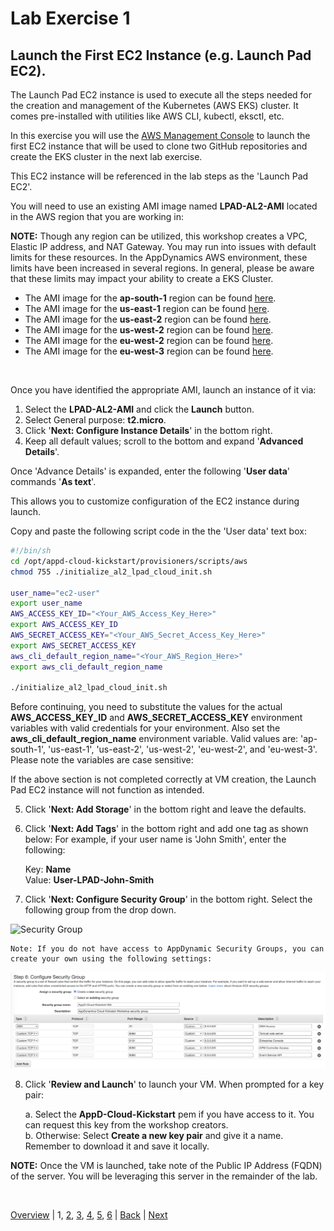 # Lab Exercise 1
## Launch the First EC2 Instance (e.g. Launch Pad EC2).

The Launch Pad EC2 instance is used to execute all the steps needed for the creation and management of the Kubernetes (AWS EKS) cluster. It comes pre-installed with utilities like AWS CLI, kubectl, eksctl, etc.

In this exercise you will use the [AWS Management Console](https://aws.amazon.com/console/) to launch the first EC2 instance that will be used to clone two GitHub repositories and create the EKS cluster in the next lab exercise.

This EC2 instance will be referenced in the lab steps as the 'Launch Pad EC2'.

You will need to use an existing AMI image named **LPAD-AL2-AMI** located in the AWS region that you are working in:

**NOTE:** Though any region can be utilized, this workshop creates a VPC, Elastic IP address, and NAT Gateway. You may run into issues with default limits for these resources. In the AppDynamics AWS environment, these limits have been increased in several regions. In general, please be aware that these limits may impact your ability to create a EKS Cluster.

- The AMI image for the **ap-south-1** region can be found [here](https://ap-south-1.console.aws.amazon.com/ec2/v2/home?region=ap-south-1#Images:sort=tag:Name).
- The AMI image for the **us-east-1** region can be found [here](https://us-east-1.console.aws.amazon.com/ec2/v2/home?region=us-east-1#Images:sort=tag:Name).
- The AMI image for the **us-east-2** region can be found [here](https://us-east-2.console.aws.amazon.com/ec2/v2/home?region=us-east-2#Images:sort=tag:Name).
- The AMI image for the **us-west-2** region can be found [here](https://us-west-2.console.aws.amazon.com/ec2/v2/home?region=us-west-2#Images:sort=tag:Name).
- The AMI image for the **eu-west-2** region can be found [here](https://eu-west-2.console.aws.amazon.com/ec2/v2/home?region=eu-west-2#Images:sort=tag:Name).
- The AMI image for the **eu-west-3** region can be found [here](https://eu-west-3.console.aws.amazon.com/ec2/v2/home?region=eu-west-3#Images:sort=tag:Name).
<br>

Once you have identified the appropriate AMI, launch an instance of it via:

  1. Select the **LPAD-AL2-AMI** and click the **Launch** button.
  2. Select General purpose: **t2.micro**.
  3. Click '**Next: Configure Instance Details**' in the bottom right.
  4. Keep all default values; scroll to the bottom and expand '**Advanced Details**'.

Once 'Advance Details' is expanded, enter the following '**User data**' commands '**As text**'.

This allows you to customize configuration of the EC2 instance during launch.

Copy and paste the following script code in the the 'User data' text box:

```bash
#!/bin/sh
cd /opt/appd-cloud-kickstart/provisioners/scripts/aws
chmod 755 ./initialize_al2_lpad_cloud_init.sh

user_name="ec2-user"
export user_name
AWS_ACCESS_KEY_ID="<Your_AWS_Access_Key_Here>"
export AWS_ACCESS_KEY_ID
AWS_SECRET_ACCESS_KEY="<Your_AWS_Secret_Access_Key_Here>"
export AWS_SECRET_ACCESS_KEY
aws_cli_default_region_name="<Your_AWS_Region_Here>"
export aws_cli_default_region_name

./initialize_al2_lpad_cloud_init.sh
```

Before continuing, you need to substitute the values for the actual **AWS_ACCESS_KEY_ID** and **AWS_SECRET_ACCESS_KEY**
environment variables with valid credentials for your environment.
Also set the **aws_cli_default_region_name** environment variable. Valid values are: 'ap-south-1', 'us-east-1', 'us-east-2', 'us-west-2', 'eu-west-2', and 'eu-west-3'.
Please note the variables are case sensitive:

If the above section is not completed correctly at VM creation, the Launch Pad EC2 instance will not function as intended.

  5. Click '**Next: Add Storage**' in the bottom right and leave the defaults.
  6. Click '**Next: Add Tags**' in the bottom right and add one tag as shown below:
     For example, if your user name is 'John Smith', enter the following:

     Key: **Name**  
     Value: **User-LPAD-John-Smith**

  7. Click '**Next: Configure Security Group**' in the bottom right. Select the following group from the drop down.

![Security Group](./images/security-group-01.png)

    Note: If you do not have access to AppDynamic Security Groups, you can create your own using the following settings:

![Own Security Group](./images/security-group-02.png)

  8. Click '**Review and Launch**' to launch your VM. When prompted for a key pair:  

     a. Select the **AppD-Cloud-Kickstart** pem if you have access to it. You can request this key from the workshop creators.  
     b. Otherwise: Select **Create a new key pair** and give it a name. Remember to download it and save it locally.  

**NOTE:** Once the VM is launched, take note of the Public IP Address (FQDN) of the server. You will be leveraging this server in the remainder of the lab.

<br>

[Overview](aws-eks-monitoring.md) | 1, [2](lab-exercise-02.md), [3](lab-exercise-03.md), [4](lab-exercise-04.md), [5](lab-exercise-05.md), [6](lab-exercise-06.md) | [Back](aws-eks-monitoring.md) | [Next](lab-exercise-02.md)
